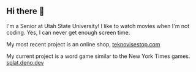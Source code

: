## Hi there 👋

I'm a Senior at Utah State University! I like to watch movies when I'm not coding. Yes, I can never get enough screen time.

My most recent project is an online shop, [teknovisestop.com](https://www.teknovisestop.com)

My current project is a word game similar to the New York Times games. [splat.deno.dev](https://splat.deno.dev)
<!--
**MitchellClove/MitchellClove** is a ✨ _special_ ✨ repository because its `README.md` (this file) appears on your GitHub profile.

Here are some ideas to get you started:

- 🔭 I’m currently working on ...
- 🌱 I’m currently learning ...
- 👯 I’m looking to collaborate on ...
- 🤔 I’m looking for help with ...
- 💬 Ask me about ...
- 📫 How to reach me: ...
- 😄 Pronouns: ...
- ⚡ Fun fact: ...
-->
